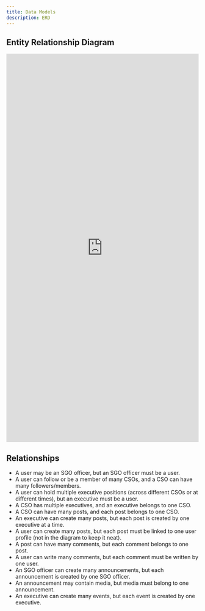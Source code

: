 ```yaml
---
title: Data Models
description: ERD
---
```


## Entity Relationship Diagram

<iframe frameborder="0" style="width:100%;height:1018px;" src="https://viewer.diagrams.net/?tags=%7B%7D&lightbox=1&highlight=0000ff&edit=_blank&layers=1&nav=1&title=ERD.drawio&dark=auto#Uhttps%3A%2F%2Fdrive.google.com%2Fuc%3Fid%3D1I73fH0nydh9PyuSEcE6zIONhIsnP7_UX%26export%3Ddownload"></iframe>

## Relationships

- A user may be an SGO officer, but an SGO officer must be a user.
- A user can follow or be a member of many CSOs, and a CSO can have many followers/members.
- A user can hold multiple executive positions (across different CSOs or at different times), but an executive must be a user.
- A CSO has multiple executives, and an executive belongs to one CSO.
- A CSO can have many posts, and each post belongs to one CSO.
- An executive can create many posts, but each post is created by one executive at a time.
- A user can create many posts, but each post must be linked to one user profile (not in the diagram to keep it neat).
- A post can have many comments, but each comment belongs to one post.
- A user can write many comments, but each comment must be written by one user.
- An SGO officer can create many announcements, but each announcement is created by one SGO officer.
- An announcement may contain media, but media must belong to one announcement.
- An executive can create many events, but each event is created by one executive.

